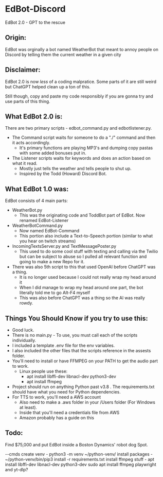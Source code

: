 # EdBot-Discord
EdBot 2.0 - GPT to the rescue

Origin:
---
EdBot was orginally a bot named WeatherBot that meant to annoy people on Discord by
telling them the current weather in a given city

Disclaimer:
---
EdBot 2.0 is now *less* of a coding malpratice. Some parts of it are still weird but ChatGPT helped clean up a ton of this.

Still though, copy and paste my code responsibly if you are gonna try and use parts of this thing.

What EdBot 2.0 is:
---
There are two primary scripts - edbot_command.py and edbotlistener.py.

* The Command script waits for someone to do a "./" command and then it acts accordingly.
  * It's primary functions are playing MP3's and dumping copy pastas with some added bonuses put in.
* The Listener scripts waits for keywords and does an action based on what it read.
  * Mostly just tells the weather and tells people to shut up.
  * Inspired by the Todd (Howard) Discord Bot.


What EdBot 1.0 was:
---
EdBot consists of 4 main parts:
* WeatherBot.py
  * This was the originating code and ToddBot part of EdBot. Now renamed EdBot-Listener 
* WeatherBotCommand.py
  * Now named EdBot-Command
  * This portion also include a Text-to-Speech portion (similar to what you hear on twitch streams)
* IncomingTextsServer.py and TextMessagePoster.py
  * This used to do some cool stuff with texting and calling via the Twilio but can be subject to abuse so I pulled all relevant function and going to make a new Repo for it.
* There was also 5th script to this that used OpenAI before ChatGPT was a thing.
  * It is no longer used because I could not really wrap my head around it
  * When I did manage to wrap my head around one part, the bot literally told me to go Alt-F4 myself
  * This was also before ChatGPT was a thing so the AI was really rowdy.

Things You Should Know if you try to use this:
---
* Good luck.
* There is no main.py - To use, you must call each of the scripts individually.
* I included a template .env file for the env variables.
* I also included the other files that the scripts reference in the assests folder.
* You'll need to install or have FFMPEG on your PATH to get the audio part to work.
  * Linux people use these:
    * apt install libffi-dev libnacl-dev python3-dev
    * apt install ffmpeg
* Project should run on anything Python past v3.8 . The requirements.txt should have what you need for Python dependencies.
* For TTS to work, you'll need a AWS account 
  * Also need to make a .aws folder in your /Users folder (For Windows at least).
  * Inside that you'll need a credentials file from AWS
  * Amazon probably has a guide on this 

Todo:
---
Find $75,000 and put EdBot inside a Boston Dynamics' robot dog Spot.


--cmds
create venv - python3 -m venv ~/python-venv/
install packages - ~/python-venv/bin/pip3 install -r requirements.txt 
install ffmpeg stuff - apt install libffi-dev libnacl-dev python3-dev
sudo apt install ffmpeg
playwright and yt-dlp?